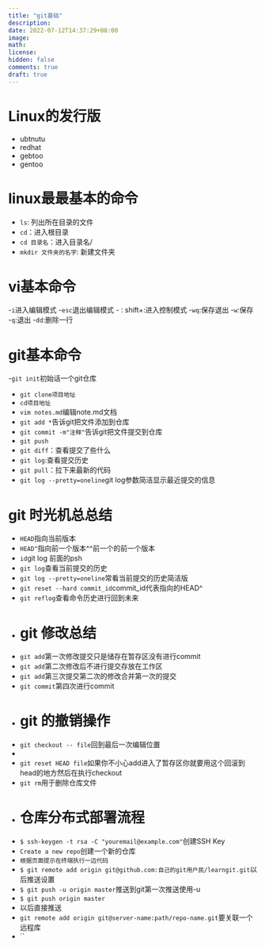 ```yaml
---
title: "git基础"
description: 
date: 2022-07-12T14:37:29+08:00
image: 
math: 
license: 
hidden: false
comments: true
draft: true
---
```



# Linux的发行版
- ubtnutu
- redhat
- gebtoo
- gentoo



# linux最最基本的命令
- `ls`: 列出所在目录的文件
- `cd`：进入根目录
- `cd 目录名`：进入目录名/
-  `mkdir 文件夹的名字`: 新建文件夹
  

# vi基本命令
-`i`进入编辑模式
-`esc`退出编辑模式
-`：`shift+:进入控制模式
-`wq`:保存退出
-`w`:保存
-`q`:退出
-`dd`:删除一行

# git基本命令
-`git init`初始话一个git仓库
- `git clone项目地址`
- `cd项目地址`
- `vim notes.md`编辑note.md文档
- `git add *`告诉git把文件添加到仓库
- `git commit -m"注释"`告诉git把文件提交到仓库
- `git push`
- `git diff`：查看提交了些什么
- `git log`:查看提交历史
- `git pull`：拉下来最新的代码
- `git log --pretty=oneline`git log参数简洁显示最近提交的信息
 
 #  git 时光机总总结
 
- `HEAD`指向当前版本
- `HEAD^`指向前一个版本^^前一个的前一个版本
- `id`git log 前面的psh
- `git log`查看当前提交的历史
- `git log --pretty=oneline`常看当前提交的历史简洁版
- `git reset --hard commit_id`commit_id代表指向的HEAD^
- `git reflog`查看命令历史进行回到未来
- # git 修改总结
- `git add`第一次修改提交只是储存在暂存区没有进行commit
- `git add`第二次修改后不进行提交存放在工作区
- `git add`第三次提交第二次的修改合并第一次的提交
- `git commit`第四次进行commit
- # git 的撤销操作
- `git checkout -- file`回到最后一次编辑位置
- 
- `git reset HEAD file`如果你不小心add进入了暂存区你就要用这个回滚到head的地方然后在执行checkout
- `git rm`用于删除仓库文件
- # 仓库分布式部署流程
- `$ ssh-keygen -t rsa -C "youremail@example.com"`创建SSH Key
- `Create a new repo`创建一个新的仓库
- `根据页面提示在终端执行一边代码`
- `$ git remote add origin git@github.com:自己的git用户民/learngit.git`以后推送设置
- `$ git push -u origin master`推送到git第一次推送使用-u
- `$ git push origin master`
- 以后直接推送
- `git remote add origin git@server-name:path/repo-name.git`要关联一个远程库
- ``